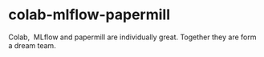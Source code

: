 # colab-mlflow-papermill
Colab,  MLflow and papermill are individually great. Together they are form a dream team.
